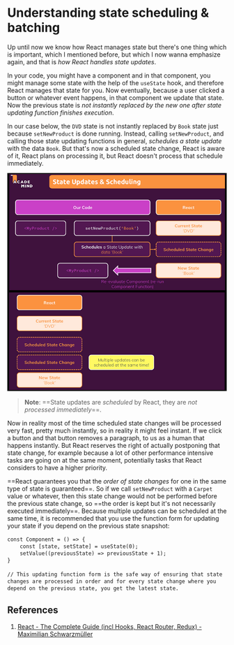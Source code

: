 # Understanding state scheduling & batching

Up until now we know how React manages state but there's one thing which is important, which I mentioned before, but which I now wanna emphasize again, and that is _how React handles state updates_.

In your code, you might have a component and in that component, you might manage some state with the help of the `useState` hook, and therefore React manages that state for you. Now eventually, because a user clicked a button or whatever event happens, in that component we update that state. Now the previous state is _not instantly replaced by the new one after state updating function finishes execution_.

In our case below, the `DVD` state is not instantly replaced by `Book` state just because `setNewProduct` is done running. Instead, calling `setNewProduct`, and calling those state updating functions in general, _schedules a state update_ with the data `Book`. But that's now a scheduled state change, React is aware of it, React plans on processing it, but React doesn't process that schedule immediately.

![160_Understanding_state_scheduling](..\img\160_Understanding_state_scheduling.jpg)

> **Note**: ==State updates are _scheduled_ by React, they are _not processed immediately_==.

Now in reality most of the time scheduled state changes will be processed very fast, pretty much instantly, so in reality it might feel instant. If we click a button and that button removes a paragraph, to us as a human that happens instantly. But React reserves the right of actually postponing that state change, for example because a lot of other performance intensive tasks are going on at the same moment, potentially tasks that React considers to have a higher priority.

==React guarantees you that the _order of state changes_ for one in the same type of state is guaranteed==. So if we call `setNewProduct` with a `Carpet` value or whatever, then this state change would not be performed before the previous state change, so ==the order is kept but it's not necessarily executed immediately==. Because multiple updates can be scheduled at the same time, it is recommended that you use the function form for updating your state if you depend on the previous state snapshot:

```react
const Component = () => {
    const [state, setState] = useState(0);
    setValue((previousState) => previousState + 1);
}

// This updating function form is the safe way of ensuring that state changes are processed in order and for every state change where you depend on the previous state, you get the latest state.
```

## References

1. [React - The Complete Guide (incl Hooks, React Router, Redux) - Maximilian Schwarzmüller](https://www.udemy.com/course/react-the-complete-guide-incl-redux/)